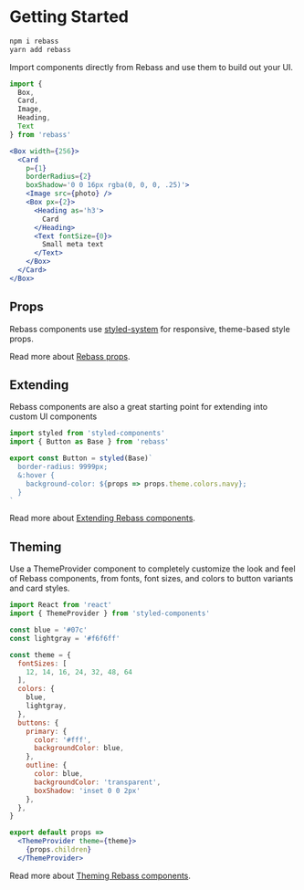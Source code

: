 
# Getting Started

```sh
npm i rebass
yarn add rebass
```

Import components directly from Rebass and use them to build out your UI.

```js
import {
  Box,
  Card,
  Image,
  Heading,
  Text
} from 'rebass'
```

```.jsx
<Box width={256}>
  <Card
    p={1}
    borderRadius={2}
    boxShadow='0 0 16px rgba(0, 0, 0, .25)'>
    <Image src={photo} />
    <Box px={2}>
      <Heading as='h3'>
        Card
      </Heading>
      <Text fontSize={0}>
        Small meta text
      </Text>
    </Box>
  </Card>
</Box>
```

## Props

Rebass components use [styled-system][] for responsive, theme-based style props.

Read more about [Rebass props](/props).

## Extending

Rebass components are also a great starting point for extending into custom UI components

```jsx
import styled from 'styled-components'
import { Button as Base } from 'rebass'

export const Button = styled(Base)`
  border-radius: 9999px;
  &:hover {
    background-color: ${props => props.theme.colors.navy};
  }
`
```

Read more about [Extending Rebass components](/extending).

## Theming

Use a ThemeProvider component to completely customize the look and feel of Rebass components,
from fonts, font sizes, and colors to button variants and card styles.

```jsx
import React from 'react'
import { ThemeProvider } from 'styled-components'

const blue = '#07c'
const lightgray = '#f6f6ff'

const theme = {
  fontSizes: [
    12, 14, 16, 24, 32, 48, 64
  ],
  colors: {
    blue,
    lightgray,
  },
  buttons: {
    primary: {
      color: '#fff',
      backgroundColor: blue,
    },
    outline: {
      color: blue,
      backgroundColor: 'transparent',
      boxShadow: 'inset 0 0 2px'
    },
  },
}

export default props =>
  <ThemeProvider theme={theme}>
    {props.children}
  </ThemeProvider>
```

Read more about [Theming Rebass components](/theming).

[styled-system]: https://github.com/jxnblk/styled-system

